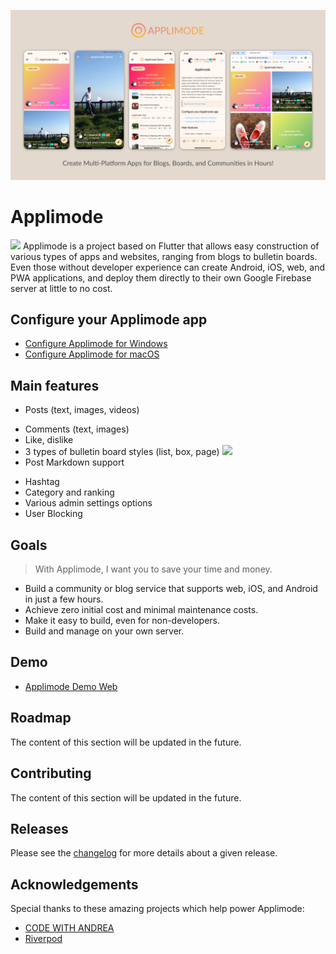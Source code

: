 <p align="center">
    <img src="https://github.com/mycalls/applimode-examples/blob/main/assets/am-campaign-head.png?raw=true">
</p>


# Applimode
<!--
English | [한글](README_ko.md)
-->
![](https://github.com/mycalls/applimode-examples/blob/main/assets/am-preview-540p-low.gif?raw=true)
Applimode is a project based on Flutter that allows easy construction of various types of apps and websites, ranging from blogs to bulletin boards. Even those without developer experience can create Android, iOS, web, and PWA applications, and deploy them directly to their own Google Firebase server at little to no cost. 
<!--Optionally, utilizing Cloudflare's R2 storage, workers, and CDN enables the affordable construction of media services as well.-->


## Configure your Applimode app
* [Configure Applimode for Windows](https://github.com/mycalls/applimode/blob/main/docs/windows.md)
* [Configure Applimode for macOS](https://github.com/mycalls/applimode/blob/main/docs/macos.md)


## Main features
* Posts (text, images, videos)
<!--![](https://github.com/mycalls/applimode-examples/blob/main/assets/am_preview_basic.gif?raw=true)-->
* Comments (text, images)
* Like, dislike
* 3 types of bulletin board styles (list, box, page)
![](https://github.com/mycalls/applimode-examples/blob/main/assets/am_preview_type.gif?raw=true)
* Post Markdown support
<!--![](https://github.com/mycalls/applimode-examples/blob/main/assets/am_preview_markdown.gif?raw=true)-->
* Hashtag
* Category and ranking
* Various admin settings options
* User Blocking

## Goals
> With Applimode, I want you to save your time and money.
* Build a community or blog service that supports web, iOS, and Android in just a few hours.
* Achieve zero initial cost and minimal maintenance costs.
* Make it easy to build, even for non-developers.
* Build and manage on your own server.

## Demo
* [Applimode Demo Web](https://applimode-demo.web.app/)
<!--
* [Android]()
* iOS will be updated in the future.
-->

<!--
## FAQs
* 앱 스타일 변경 방법
* 링크형식의 이미지나 비디오 삽입 방법
* 비디오 썸네일 직접 지정하는 방법
* 박스 또는 페이지 스타일에서 제목, 저자 숨기는 방법
-->

## Roadmap
The content of this section will be updated in the future.

## Contributing
The content of this section will be updated in the future.

## Releases
Please see the [changelog](https://github.com/mycalls/applimode/blob/main/CHANGELOG.md) for more details about a given release.

## Acknowledgements
Special thanks to these amazing projects which help power Applimode:
* [CODE WITH ANDREA](https://codewithandrea.com/)
* [Riverpod](https://riverpod.dev/)
